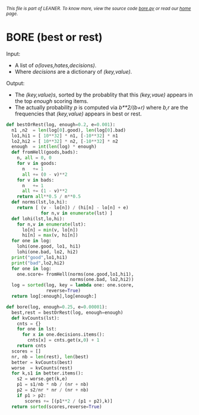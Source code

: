 
<small>_This file is part of LEANER. To know more, view the source code [bore.py](../src/bore.py) or read our [home](https://github.com/ai-se/leaner) page._</small>



# BORE (best or rest)

Input:

+ A list of _o(loves,hates,decisions)_. 
+ Where _decisions_ are a dictionary of _(key,value)_.

Output:

+ The _(key,value)s_, sorted by the probablity
  that this _(key,vaue)_ appears in the top
  _enough_  scoring items.
+ The actually probability _p_ is computed
  via _b**2/(b+r)_ where _b,r_ are the frequencies
  that _(key,value)_ appears in best or rest.

````python
def bestOrRest(log, enough=0.2, e=0.001):
  n1 ,n2  = len(log[0].good), len(log[0].bad)
  lo1,hi1 = [ 10**32] * n1, [-10**32] * n1
  lo2,hi2 = [ 10**32] * n2, [-10**32] * n2  
  enough  = int(len(log) * enough)
  def fromHell(goods,bads):
    n, all = 0, 0
    for v in goods:
      n   += 1
      all += (0 - v)**2
    for v in bads:
      n   += 1
      all += (1 - v)**2
    return all**0.5 / n**0.5
  def norms(lst,lo,hi): 
    return [ (v - lo[n]) / (hi[n] - lo[n] + e)
             for n,v in enumerate(lst) ]
  def lohi(lst,lo,hi):
    for n,v in enumerate(lst):
      lo[n] = min(v, lo[n])
      hi[n] = max(v, hi[n])
  for one in log:
    lohi(one.good, lo1, hi1)
    lohi(one.bad, lo2, hi2)
  print("good",lo1,hi1)
  print("bad",lo2,hi2)
  for one in log:
    one.score= fromHell(norms(one.good,lo1,hi1),
                        norms(one.bad, lo2,hi2))
  log = sorted(log, key = lambda one: one.score,
               reverse=True)
  return log[:enough],log[enough:]

def bore(log, enough=0.25, e=0.00001):
  best,rest = bestOrRest(log, enough=enough)
  def kvCounts(lst):
    cnts = {}
    for one in lst:
      for x in one.decisions.items():
        cnts[x] = cnts.get(x,0) + 1
    return cnts 
  scores = []
  nr, nb = len(rest), len(best)
  better = kvCounts(best)
  worse  = kvCounts(rest)
  for k,s1 in better.items():
    s2 = worse.get(k,e)
    p1 = s1/nb * nb / (nr + nb)
    p2 = s2/nr * nr / (nr + nb)
    if p1 > p2:
       scores += [(p1**2 / (p1 + p2),k)]
  return sorted(scores,reverse=True)
    

````
